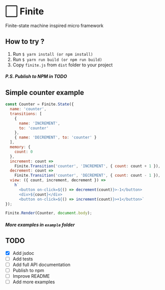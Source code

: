 # ⬜ Finite

Finite-state machine inspired micro framework

## How to try ?

1.  Run `$ yarn install (or npm install)`
2.  Run `$ yarn run build (or npm run build)`
3.  Copy `finite.js` from `dist` folder to your project

##### P.S. Publish to NPM in TODO

## Simple counter example

```javascript
const Counter = Finite.State({
  name: 'counter',
  transitions: [
    {
      name: 'INCREMENT',
      to: 'counter'
    },
    { name: 'DECREMENT', to: 'counter' }
  ],
  memory: {
    count: 0
  },
  increment: count =>
    Finite.Transition('counter', 'INCREMENT', { count: count + 1 }),
  decrement: count =>
    Finite.Transition('counter', 'DECREMENT', { count: count - 1 }),
  view: ({ count, increment, decrement }) =>
    h`
      <button on-click=${() => decrement(count)}>-1</button>
      <div>${count}</div>
      <button on-click=${() => increment(count)}>+1</button>`
});

Finite.Render(Counter, document.body);
```

##### More examples in `example` folder

## TODO

- [x] Add jsdoc
- [ ] Add tests
- [ ] Add full API documentation
- [ ] Publish to npm
- [ ] Improve README
- [ ] Add more examples
